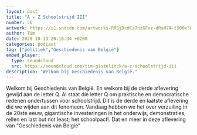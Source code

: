 ```yaml
---
layout: post
title: "A - Z Schoolstrijd III"
number: 36
artwork: https://i1.sndcdn.com/artworks-RRSjDcdCz7nzGFvz-dRsH7A-t500x500.jpg
author: Tim
date: 2020-10-13 20:16:34 +0200
categories: podcast
tag: ["politiek","Geschiedenis van België"]
embed_player:
  type: soundcloud
  src: https://soundcloud.com/tim-gistelinck/a-z-schoolstrijd-iii
description: "Welkom bij Geschiedenis van België."
---
```

Welkom bij Geschiedenis van België. En welkom bij de derde aflevering gewijd aan de letter Q. Al staat die letter Q om praktische en democratische redenen ondertussen voor schoolstrijd. Dit is de derde en laatste aflevering die we wijden aan dit fenomeen. Vandaag hebben we het over verzuiling in de 20ste eeuw, gigantische investeringen in het onderwijs, demonstraties, rellen en last but not least; het schoolpact!. Dat en meer in deze aflevering van “Geschiedenis van België”